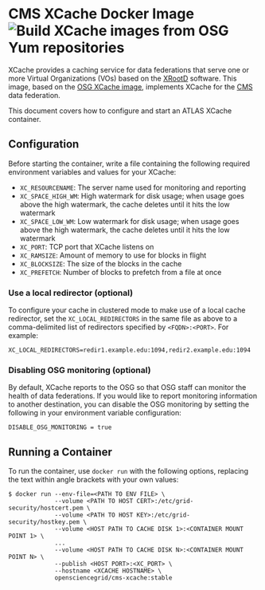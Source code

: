 CMS XCache Docker Image ![Build XCache images from OSG Yum repositories](https://github.com/opensciencegrid/docker-xcache/workflows/Build%20XCache%20images%20from%20OSG%20Yum%20repositories/badge.svg)
=======================

XCache provides a caching service for data federations that serve one or more Virtual Organizations (VOs) based on the
[XRootD](http://xrootd.org/) software.
This image, based on the [OSG XCache image](https://hub.docker.com/r/opensciencegrid/xcache), implements XCache for the
[CMS](https://github.com/opensciencegrid/topology/blob/master/virtual-organizations/CMS.yaml) data federation.

This document covers how to configure and start an ATLAS XCache container.

Configuration
-------------

Before starting the container, write a file containing the following required environment variables and values for your
XCache:

- `XC_RESOURCENAME`: The server name used for monitoring and reporting
- `XC_SPACE_HIGH_WM`: High watermark for disk usage;
  when usage goes above the high watermark, the cache deletes until it hits the low watermark
- `XC_SPACE_LOW_WM`: Low watermark for disk usage;
  when usage goes above the high watermark, the cache deletes until it hits the low watermark
- `XC_PORT`: TCP port that XCache listens on
- `XC_RAMSIZE`: Amount of memory to use for blocks in flight
- `XC_BLOCKSIZE`: The size of the blocks in the cache
- `XC_PREFETCH`: Number of blocks to prefetch from a file at once

### Use a local redirector (optional) ###

To configure your cache in clustered mode to make use of a local cache redirector, set the `XC_LOCAL_REDIRECTORS` in the
same file as above to a comma-delimited list of redirectors specified by `<FQDN>:<PORT>`.
For example:

```
XC_LOCAL_REDIRECTORS=redir1.example.edu:1094,redir2.example.edu:1094
```

### Disabling OSG monitoring (optional) ###

By default, XCache reports to the OSG so that OSG staff can monitor the health of data federations.
If you would like to report monitoring information to another destination, you can disable the OSG monitoring by setting
the following in your environment variable configuration:

```
DISABLE_OSG_MONITORING = true
```

Running a Container
-------------------

To run the container, use `docker run` with the following options, replacing the text within angle brackets with your
own values:


```
$ docker run --env-file=<PATH TO ENV FILE> \
             --volume <PATH TO HOST CERT>:/etc/grid-security/hostcert.pem \
             --volume <PATH TO HOST KEY>:/etc/grid-security/hostkey.pem \
             --volume <HOST PATH TO CACHE DISK 1>:<CONTAINER MOUNT POINT 1> \
             ...
             --volume <HOST PATH TO CACHE DISK N>:<CONTAINER MOUNT POINT N> \
             --publish <HOST PORT>:<XC_PORT> \
             --hostname <XCACHE HOSTNAME> \
             opensciencegrid/cms-xcache:stable
```
